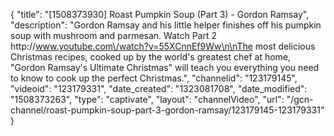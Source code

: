 {
    "title": "[1508373930] Roast Pumpkin Soup (Part 3) - Gordon Ramsay",
    "description": "Gordon Ramsay and his little helper finishes off his pumpkin soup with mushroom and parmesan. Watch Part 2 http:\/\/www.youtube.com\/watch?v=55XCnnEf9Ww\n\nThe most delicious Christmas recipes, cooked up by the world's greatest chef at home, \"Gordon Ramsay's Ultimate Christmas\" will teach you everything you need to know to cook up the perfect Christmas.",
    "channelid": "123179145",
    "videoid": "123179331",
    "date_created": "1323081708",
    "date_modified": "1508373263",
    "type": "captivate",
    "layout": "channelVideo",
    "url": "\/gcn-channel\/roast-pumpkin-soup-part-3-gordon-ramsay\/123179145-123179331"
}